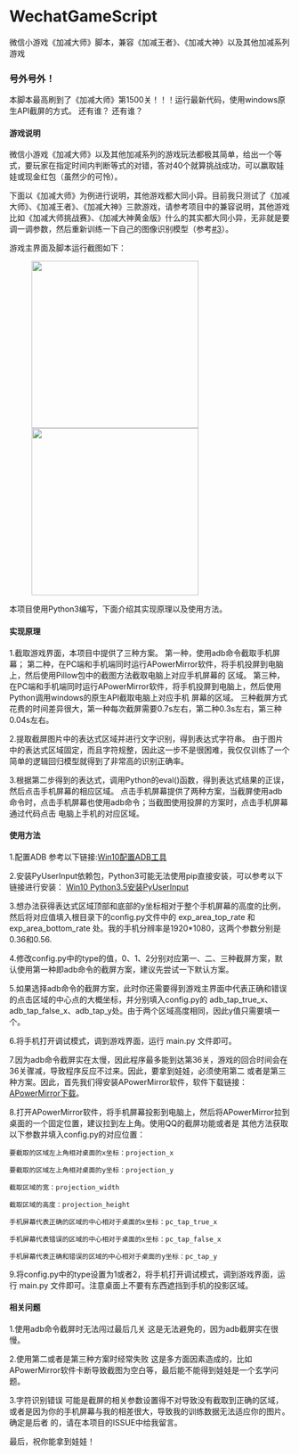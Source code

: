 # WechatGameScript
微信小游戏《加减大师》脚本，兼容《加减王者》、《加减大神》以及其他加减系列游戏

<h3>号外号外！</h3>
本脚本最高刷到了《加减大师》第1500关！！！运行最新代码，使用windows原生API截屏的方式。
还有谁？
还有谁？

<h4>游戏说明</h4>

微信小游戏《加减大师》以及其他加减系列的游戏玩法都极其简单，给出一个等式，要玩家在指定时间内判断等式的对错，答对40个就算挑战成功，可以赢取娃娃或现金红包（虽然少的可怜）。

下面以《加减大师》为例进行说明，其他游戏都大同小异。目前我只测试了《加减大师》、《加减王者》、《加减大神》三款游戏，请参考项目中的兼容说明，其他游戏比如《加减大师挑战赛》、《加减大神黄金版》什么的其实都大同小异，无非就是要调一调参数，然后重新训练一下自己的图像识别模型（参考<a href="https://github.com/1033020837/WechatGameScript/issues/3">#3</a>）。

游戏主界面及脚本运行截图如下：
<figure class="half">
    <img src="https://github.com/clouduan/WechatGameAutoPlayer/raw/master/Images/PlusSubstractMaster3.png" width="300">
    <img src="https://github.com/1033020837/WechatGameScript/blob/master/example.gif" width="300">
</figure>

本项目使用Python3编写，下面介绍其实现原理以及使用方法。

<h4>实现原理</h4>

1.截取游戏界面，本项目中提供了三种方案。
 第一种，使用adb命令截取手机屏幕；
 第二种，在PC端和手机端同时运行APowerMirror软件，将手机投屏到电脑上，然后使用Pillow包中的截图方法截取电脑上对应手机屏幕的
 区域。
 第三种，在PC端和手机端同时运行APowerMirror软件，将手机投屏到电脑上，然后使用Python调用windows的原生API截取电脑上对应手机
 屏幕的区域。
 三种截屏方式花费的时间差异很大，第一种每次截屏需要0.7s左右，第二种0.3s左右，第三种0.04s左右。
 
2.提取截屏图片中的表达式区域并进行文字识别，得到表达式字符串。
 由于图片中的表达式区域固定，而且字符规整，因此这一步不是很困难，我仅仅训练了一个简单的逻辑回归模型就得到了非常高的识别正确率。
 
3.根据第二步得到的表达式，调用Python的eval()函数，得到表达式结果的正误，然后点击手机屏幕的相应区域。
点击手机屏幕提供了两种方案，当截屏使用adb命令时，点击手机屏幕也使用adb命令；当截图使用投屏的方案时，点击手机屏幕通过代码点击
电脑上手机的对应区域。
 
 <h4>使用方法</h4>

1.配置ADB
参考以下链接:<a href="https://blog.csdn.net/qq_33337811/article/details/72594178">Win10配置ADB工具</a>

2.安装PyUserInput依赖包，Python3可能无法使用pip直接安装，可以参考以下链接进行安装：
<a href='https://www.cnblogs.com/wangliyuanzcz/p/7999852.html'> Win10 Python3.5安装PyUserInput</a>

3.想办法获得表达式区域顶部和底部的y坐标相对于整个手机屏幕的高度的比例，然后将对应值填入根目录下的config.py文件中的 exp_area_top_rate
和 exp_area_bottom_rate 处。我的手机分辨率是1920*1080，这两个参数分别是0.36和0.56.

4.修改config.py中的type的值，0、1、2分别对应第一、二、三种截屏方案，默认使用第一种即adb命令的截屏方案，建议先尝试一下默认方案。

5.如果选择adb命令的截屏方案，此时你还需要得到游戏主界面中代表正确和错误的点击区域的中心点的大概坐标，并分别填入config.py的
adb_tap_true_x、adb_tap_false_x、adb_tap_y处。由于两个区域高度相同，因此y值只需要填一个。

6.将手机打开调试模式，调到游戏界面，运行 main.py 文件即可。

7.因为adb命令截屏实在太慢，因此程序最多能到达第36关，游戏的回合时间会在36关骤减，导致程序反应不过来。因此，要拿到娃娃，必须使用第二
或者是第三种方案。因此，首先我们得安装APowerMirror软件，软件下载链接：<a href="https://software.airmore.cn/phone-mirror?bd">
 APowerMirror下载</a>。
 
8.打开APowerMirror软件，将手机屏幕投影到电脑上，然后将APowerMirror拉到桌面的一个固定位置，建议拉到左上角。使用QQ的截屏功能或者是
其他方法获取以下参数并填入config.py的对应位置：

    要截取的区域左上角相对桌面的x坐标：projection_x
    
    要截取的区域左上角相对桌面的y坐标：projection_y
    
    截取区域的宽：projection_width
    
    截取区域的高度：projection_height
    
    手机屏幕代表正确的区域的中心相对于桌面的x坐标：pc_tap_true_x
    
    手机屏幕代表错误的区域的中心相对于桌面的x坐标：pc_tap_false_x
    
    手机屏幕代表正确和错误的区域的中心相对于桌面的y坐标：pc_tap_y

9.将config.py中的type设置为1或者2，将手机打开调试模式，调到游戏界面，运行 main.py 文件即可。注意桌面上不要有东西遮挡到手机的投影区域。
  
<h4>相关问题</h4>
1.使用adb命令截屏时无法闯过最后几关
这是无法避免的，因为adb截屏实在很慢。

2.使用第二或者是第三种方案时经常失败
这是多方面因素造成的，比如APowerMirror软件卡断导致截图为空白等，最后能不能得到娃娃是一个玄学问题。

3.字符识别错误
可能是截屏的相关参数设置得不对导致没有截取到正确的区域，或者是因为你的手机屏幕与我的相差很大，导致我的训练数据无法适应你的图片。确定是后者
的，请在本项目的ISSUE中给我留言。

最后，祝你能拿到娃娃！

